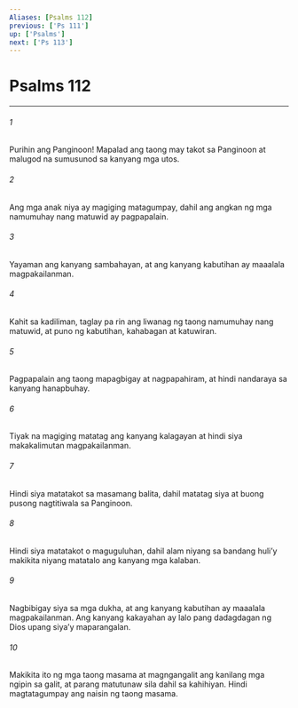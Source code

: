 ```yaml
---
Aliases: [Psalms 112]
previous: ['Ps 111']
up: ['Psalms']
next: ['Ps 113']
---
```

# Psalms 112

***


###### 1 


Purihin ang Panginoon! Mapalad ang taong may takot sa Panginoon at malugod na sumusunod sa kanyang mga utos. 


###### 2 


Ang mga anak niya ay magiging matagumpay, dahil ang angkan ng mga namumuhay nang matuwid ay pagpapalain. 


###### 3 


Yayaman ang kanyang sambahayan, at ang kanyang kabutihan ay maaalala magpakailanman. 


###### 4 


Kahit sa kadiliman, taglay pa rin ang liwanag ng taong namumuhay nang matuwid, at puno ng kabutihan, kahabagan at katuwiran. 


###### 5 


Pagpapalain ang taong mapagbigay at nagpapahiram, at hindi nandaraya sa kanyang hanapbuhay. 


###### 6 


Tiyak na magiging matatag ang kanyang kalagayan at hindi siya makakalimutan magpakailanman. 


###### 7 


Hindi siya matatakot sa masamang balita, dahil matatag siya at buong pusong nagtitiwala sa Panginoon. 


###### 8 


Hindi siya matatakot o maguguluhan, dahil alam niyang sa bandang huliʼy makikita niyang matatalo ang kanyang mga kalaban. 


###### 9 


Nagbibigay siya sa mga dukha, at ang kanyang kabutihan ay maaalala magpakailanman. Ang kanyang kakayahan ay lalo pang dadagdagan ng Dios upang siyaʼy maparangalan. 


###### 10 


Makikita ito ng mga taong masama at magngangalit ang kanilang mga ngipin sa galit, at parang matutunaw sila dahil sa kahihiyan. Hindi magtatagumpay ang naisin ng taong masama.
